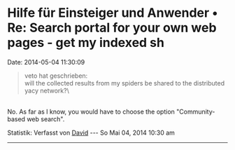 Hilfe für Einsteiger und Anwender • Re: Search portal for your own web pages - get my indexed sh
================================================================================================

Date: 2014-05-04 11:30:09

> <div>
>
> veto hat geschrieben:\
> will the collected results from my spiders be shared to the
> distributed yacy network?\
>
> </div>

\
No. As far as I know, you would have to choose the option
\"Community-based web search\".

Statistik: Verfasst von
[David](http://forum.yacy-websuche.de/memberlist.php?mode=viewprofile&u=8887)
--- So Mai 04, 2014 10:30 am

------------------------------------------------------------------------
